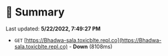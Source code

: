 # 📖 Summary
Last updated: **5/22/2022, 7:49:27 PM**

- `GET` [https://Bhadwa-sala.toxicblte.repl.co](https://Bhadwa-sala.toxicblte.repl.co) - **Down** (8108ms)

